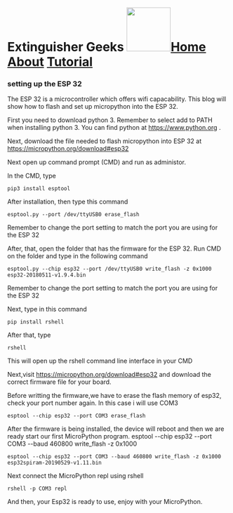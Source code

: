# Extinguisher Geeks <img src="https://www.hrlcomp.com/wp-content/uploads/2018/08/Fire-Extinguisher-Training-1350x675.jpg" width="100">[Home](homepage.md)     [About]() [Tutorial](tutorial.md)
### setting up the ESP 32

The ESP 32 is a microcontroller which offers wifi capacability. This blog will show how to flash and set up micropython into the ESP 32.

First you need to download python 3. Remember to select add to PATH when installing python 3. You can find python at https://www.python.org . 

Next, download the file needed to flash micropython into ESP 32 at https://micropython.org/download#esp32

Next open up command prompt (CMD) and run as administor.

In the CMD, type 

    pip3 install esptool

After installation, then type this command

    esptool.py --port /dev/ttyUSB0 erase_flash

Remember to change the port setting to match the port you are using for the ESP 32

After, that, open the folder that has the firmware for the ESP 32. Run CMD on the folder and type in the following command

    esptool.py --chip esp32 --port /dev/ttyUSB0 write_flash -z 0x1000 esp32-20180511-v1.9.4.bin

Remember to change the port setting to match the port you are using for the ESP 32

Next, type in this command

    pip install rshell

After that, type

    rshell

This will open up the rshell command line interface in your CMD

Next,visit https://micropython.org/download#esp32 and download the correct firmware file for your board.

Before writting the firmware,we have to erase the flash memory of esp32, check your port number again. In this case i will use COM3

    esptool --chip esp32 --port COM3 erase_flash

After the firmware is being installed, the device will reboot and then we are ready start our first MicroPython program.
esptool --chip esp32 --port COM3 --baud 460800 write_flash -z 0x1000    

    esptool --chip esp32 --port COM3 --baud 460800 write_flash -z 0x1000 esp32spiram-20190529-v1.11.bin


Next connect the MicroPython repl using rshell
    
    rshell -p COM3 repl


And then, your Esp32 is ready to use, enjoy with your MicroPython.
